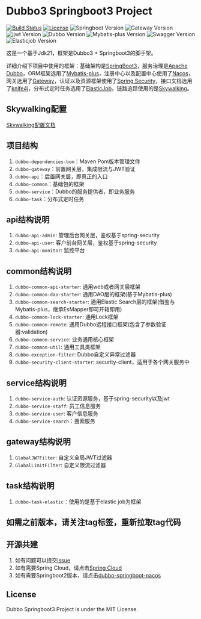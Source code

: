 # Dubbo3 Springboot3 Project

[![Build Status](https://img.shields.io/badge/Build-ZhiQinlsZhen-red)](https://github.com/ZhiQinIsZhen)
[![License](https://img.shields.io/badge/License-MIT-yellow)](https://github.com/ZhiQinIsZhen/auth-netty/blob/main/LICENSE)
![Springboot Version](https://img.shields.io/badge/Springboot-3.2.4-brightgreen)
![Gateway Version](https://img.shields.io/badge/Gateway-4.3.0-brightgreen)
![jjwt Version](https://img.shields.io/badge/jjwt-0.12.5-brightgreen)
![Dubbo Version](https://img.shields.io/badge/Dubbo-3.3.0(beta2)-brightgreen)
![Mybatis-plus Version](https://img.shields.io/badge/MybatisPlus-3.5.6-brightgreen)
![Swagger Version](https://img.shields.io/badge/knife4j-4.4.0-brightgreen)
![Elasticjob Version](https://img.shields.io/badge/elasticjob-3.0.4-brightgreen)

这是一个基于Jdk21，框架是Dubbo3 + Springboot3的脚手架。

详细介绍下项目中使用的框架：基础架构是[SpringBoot3](https://spring.io/projects/spring-boot)，服务治理是[Apache Dubbo](https://cn.dubbo.apache.org/zh-cn/index.html)，ORM框架选用了[Mybatis-plus](https://baomidou.com/)，注册中心以及配置中心使用了[Nacos](https://nacos.io/zh-cn/)，网关选用了[Gateway](https://spring.io/projects/spring-cloud-gateway)，认证以及资源框架使用了[Spring Security](https://spring.io/projects/spring-security)，接口文档选用了[knife4j](https://doc.xiaominfo.com)，分布式定时任务选用了[ElasticJob](https://shardingsphere.apache.org/elasticjob)，链路追踪使用的是[Skywalking](https://skywalking.apache.org/)。

## Skywalking配置

[Skywalking配置文档](https://github.com/ZhiQinIsZhen/dubbo-springboot3/tree/main/document/README.md)

## 项目结构

1. `dubbo-dependencies-bom`：Maven Pom版本管理文件
2. `dubbo-gateway`：前置网关层，集成限流与JWT验证
3. `dubbo-api`：后置网关层，即真正的入口
4. `dubbo-common`：基础包的框架
5. `dubbo-service`：Dubbo的服务提供者，即业务服务
6. `dubbo-task`：分布式定时任务

## api结构说明

1. `dubbo-api-admin`: 管理后台网关层，鉴权基于spring-security
2. `dubbo-api-user`: 客户前台网关层，鉴权基于spring-security
3. `dubbo-api-monitor`: 监控平台

## common结构说明

1. `dubbo-common-api-starter`: 通用web或者网关层框架
2. `dubbo-common-dao-starter`: 通用DAO层的框架(基于Mybatis-plus)
3. `dubbo-common-search-starter`: 通用Elastic Search层的框架(借鉴与Mybatis-plus，继承EsMapper即可开箱即用)
4. `dubbo-common-lock-starter`: 通用Lock框架
5. `dubbo-common-remote`: 通用Dubbo远程接口框架(包含了参数验证器:validation)
6. `dubbo-common-service`: 业务通用核心框架
7. `dubbo-common-util`: 通用工具类框架
8. `dubbo-exception-filter`: Dubbo自定义异常过滤器
9. `dubbo-security-client-starter`: security-client，适用于各个网关服务中

## service结构说明

1. `dubbo-service-auth`: 认证资源服务，基于spring-security以及jwt
2. `dubbo-service-staff`: 员工信息服务
3. `dubbo-service-user`: 客户信息服务
4. `dubbo-service-search`：搜索服务

## gateway结构说明

1. `GlobalJWTFilter`: 自定义全局JWT过滤器
2. `GlobalLimitFilter`: 自定义限流过滤器

## task结构说明
1. `dubbo-task-elastic`：使用的是基于elastic job为框架

## 如需之前版本，请关注tag标签，重新拉取tag代码

## 开源共建
1. 如有问题可以提交[issue](https://github.com/ZhiQinIsZhen/dubbo-springboot3/issues)
2. 如有需要Spring Cloud，请点击[Spring Cloud](https://github.com/ZhiQinIsZhen/springcloud-demo)
3. 如有需要Springboot2版本，请点击[dubbo-springboot-nacos](https://github.com/ZhiQinIsZhen/dubbo-springboot-nacos)

## License
Dubbo Springboot3 Project is under the MIT License.